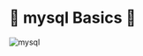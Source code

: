 # :rocket: mysql Basics :rocket:
![mysql](https://www.anques.com/wp-content/uploads/2019/07/MySQL.jpg)
